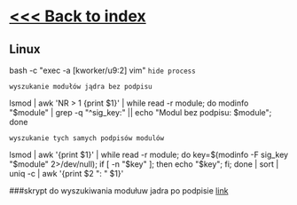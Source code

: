 # [<<< Back to index](../CEH_index.md)
## Linux

bash -c  "exec -a [kworker/u9:2] vim" `hide process`

`wyszukanie modułów jądra bez podpisu`

lsmod  | awk 'NR > 1 {print $1}' | while read -r module; do modinfo "$module" | grep -q "^sig_key:" || echo "Modul bez podpisu: $module"; done

`wyszukanie tych samych podpisów modulów`

lsmod | awk '{print $1}' | while read -r module; do key=$(modinfo -F sig_key "$module" 2>/dev/null); if [ -n "$key" ]; then echo "$key"; fi; done | sort | uniq -c | awk '{print $2 ": " $1}'


###skrypt do wyszukiwania modułuw jadra po podpisie [link](../scripts/sig_key.sh)
